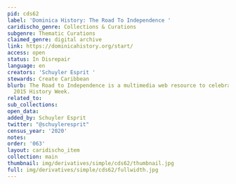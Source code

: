 ```yaml
---
pid: cds62
label: 'Dominica History: The Road To Independence '
caridischo_genre: Collections & Curations
subgenre: Thematic Curations
claimed_genre: digital archive
link: https://dominicahistory.org/start/
access: open
status: In Disrepair
language: en
creators: 'Schuyler Esprit '
stewards: Create Caribbean
blurb: The Road to Independence is a multimedia web resource to celebrate Dominica’s
  2015 History Week.
related_to:
sub_collections:
open_data:
added_by: Schuyler Esprit
twitter: "@schuyleresprit"
census_year: '2020'
notes:
order: '063'
layout: caridischo_item
collection: main
thumbnail: img/derivatives/simple/cds62/thumbnail.jpg
full: img/derivatives/simple/cds62/fullwidth.jpg
---
```

